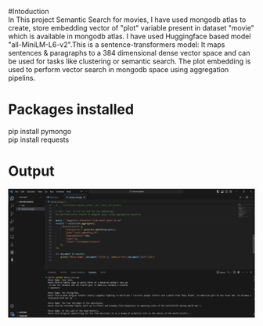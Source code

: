 #Intoduction
<br>
In This project Semantic Search for movies, 
I have used mongodb atlas to  create, store embedding  vector of  "plot" variable present in dataset "movie" which is  available in mongodb atlas.
I have used Huggingface based model "all-MiniLM-L6-v2".This is a sentence-transformers model: It maps sentences & paragraphs to a 384 dimensional dense vector space and can be used for tasks like clustering or semantic search.
The plot embedding is used to perform vector search in mongodb space using aggregation pipelins.
# Packages installed
pip install pymongo
<br>
pip install requests
# Output 
![image](https://github.com/h-ema-r/Vector-Search-RAG-Projects/blob/main/Semantic%20Search%20for%20Movie/output-of-code.png)
